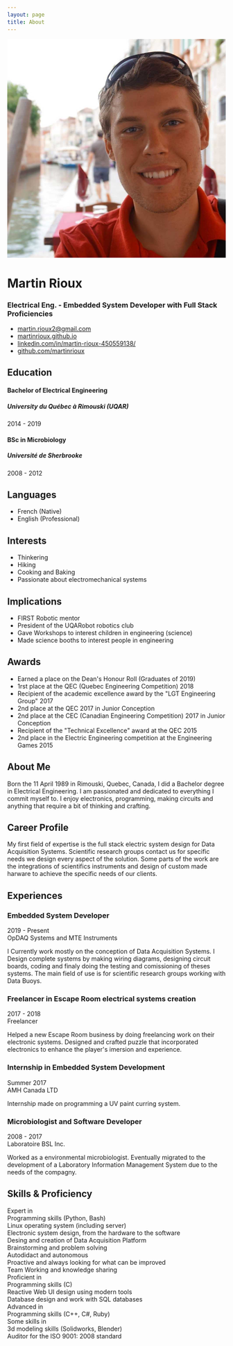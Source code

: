 ```yaml
---
layout: page
title: About
---
```

<div class="resume-wrapper">
    <div class="sidebar-wrapper">
        <div class="profile-container">
            <img class="profile" src="/public/img/me.jpg" alt="" />
            <h1 class="name">Martin Rioux</h1>
            <h3 class="tagline">Electrical Eng. - Embedded System Developer with Full Stack Proficiencies</h3>
        </div><!--//profile-container-->
        <div class="contact-container container-block">
            <ul class="list-unstyled contact-list">
                <li class="email"><i class="fa-list fa fa-envelope"></i><a href="mailto: martin.rioux2@gmail.com">martin.rioux2@gmail.com</a></li>
                <!-- <li class="phone"><i class="fa-list fa fa-phone"></i><a href="tel:+(1) xxx xxx-xxxx">+(1) xxx xxx-xxxx</a></li> -->
                <li class="website"><i class="fa-list fa fa-globe"></i><a href="https://martinrioux.github.io" target="_blank">martinrioux.github.io</a></li>
                <li class="linkedin"><i class="fa-list fa fa-linkedin"></i><a href="https://www.linkedin.com/in/martin-rioux-450559138/" target="_blank">linkedin.com/in/martin-rioux-450559138/</a></li>
                <li class="github"><i class="fa-list fa fa-github"></i><a href="https://github.com/martinrioux" target="_blank">github.com/martinrioux</a></li>
                <!-- <li class="twitter"><i class="fa-list fa fa-twitter"></i><a href="https://twitter.com/3rdwave_themes" target="_blank">@twittername</a></li> -->
            </ul>
        </div><!--//contact-container-->
        <div class="education-container container-block">
            <h2 class="container-block-title">Education</h2>
            <div class="item">
                <h4 class="degree">Bachelor of Electrical Engineering</h4>
                <h5 class="meta">University du Québec à Rimouski (UQAR)</h5>
                <div class="time">2014 - 2019</div>
            </div><!--//item-->
            <div class="item">
                <h4 class="degree">BSc in Microbiology</h4>
                <h5 class="meta">Université de Sherbrooke</h5>
                <div class="time">2008 - 2012</div>
            </div><!--//item-->
        </div><!--//education-container-->
        <div class="languages-container container-block">
            <h2 class="container-block-title">Languages</h2>
            <ul class="list-unstyled interests-list">
                <li>French <span class="lang-desc">(Native)</span></li>
                <li>English <span class="lang-desc">(Professional)</span></li>
            </ul>
        </div><!--//interests-->
        <div class="interests-container container-block">
            <h2 class="container-block-title">Interests</h2>
            <ul class="list-unstyled interests-list">
                <li>Thinkering</li>
                <li>Hiking</li>
                <li>Cooking and Baking</li>
                <li>Passionate about electromechanical systems</li>
            </ul>
        </div><!--//interests-->
        <div class="container-block">
            <h2 class="container-block-title">Implications</h2>
            <ul class="list-unstyled interests-list">
                <li>FIRST Robotic mentor</li>
                <li>President of the UQARobot robotics club</li>
                <li>Gave Workshops to interest children in engineering (science)</li>
                <li>Made science booths to interest people in engineering</li>
            </ul>
        </div><!--//Implications-->
        <div class="container-block">
            <h2 class="container-block-title">Awards</h2>
            <ul class="list-unstyled interests-list">
                <li>Earned a place on the Dean's Honour Roll (Graduates of 2019)</li>
                <li>1rst place at the QEC (Quebec Engineering Competition) 2018</li>
                <li>Recipient of the academic excellence award by the "LGT Engineering Group" 2017</li>
                <li>2nd place at the QEC 2017 in Junior Conception</li>
                <li>2nd place at the CEC (Canadian Engineering Competition) 2017 in Junior Conception</li>
                <li>Recipient of the "Technical Excellence" award at the QEC 2015</li>
                <li>2nd place in the Electric Engineering competition at the Engineering Games 2015</li>
            </ul>
        </div><!--//Awards-->
    </div><!--//sidebar-wrapper-->
    <div class="main-wrapper">
        <section class="section summary-section">
            <h2 class="section-title"><span class="icon-holder"><i class="resume-fas fa fa-user"></i></span>About Me</h2>
            <div class="summary">
                <p>
                    Born the 11 April 1989 in Rimouski, Quebec, Canada, I did a Bachelor degree in Electrical Engineering. I am passionated and dedicated to everything I commit myself to. I enjoy electronics, programming, making circuits and anything that require a bit of thinking and crafting.
                </p>
            </div><!--//summary-->
        </section><!--//section-->
        <section class="section summary-section">
            <h2 class="section-title"><span class="icon-holder"><i class="resume-fas fa fa-suitcase"></i></span>Career Profile</h2>
            <div class="summary">
                <p>
                    My first field of expertise is the full stack electric system design for Data Acquisition Systems. Scientific research groups contact us for specific needs we design every aspect of the solution. Some parts of the work are the integrations of scientifics instruments and design of custom made harware to achieve the specific needs of our clients.
                </p>
            </div><!--//summary-->
        </section><!--//section-->
        <section class="section experiences-section">
            <h2 class="section-title"><span class="icon-holder"><i class="resume-fas fa fa-briefcase"></i></span>Experiences</h2>
            <div class="item">
                <div class="meta">
                    <div class="upper-row">
                        <h3 class="job-title">Embedded System Developer</h3>
                        <div class="time">2019 - Present</div>
                    </div><!--//upper-row-->
                    <div class="company">OpDAQ Systems and MTE Instruments</div>
                </div><!--//meta-->
                <div class="details">
                    <p>I Currently work mostly on the conception of Data Acquisition Systems. I Design complete systems by making wiring diagrams, designing circuit boards, coding and finaly doing the testing and comissioning of theses systems. The main field of use is for scientific research groups working with Data Buoys.</p>
                </div><!--//details-->
            </div><!--//item-->
            <div class="item">
                <div class="meta">
                    <div class="upper-row">
                        <h3 class="job-title">Freelancer in Escape Room electrical systems creation</h3>
                        <div class="time">2017 - 2018</div>
                    </div><!--//upper-row-->
                    <div class="company">Freelancer</div>
                </div><!--//meta-->
                <div class="details">
                    <p>Helped a new Escape Room business by doing freelancing work on their electronic systems. Designed and crafted puzzle that incorporated electronics to enhance the player's imersion and experience.</p>
                </div><!--//details-->
            </div><!--//item-->
            <div class="item">
                <div class="meta">
                    <div class="upper-row">
                        <h3 class="job-title">Internship in Embedded System Development</h3>
                        <div class="time">Summer 2017</div>
                    </div><!--//upper-row-->
                    <div class="company">AMH Canada LTD</div>
                </div><!--//meta-->
                <div class="details">
                    <p>Internship made on programming a UV paint curring system.</p>
                </div><!--//details-->
            </div><!--//item-->
            <div class="item">
                <div class="meta">
                    <div class="upper-row">
                        <h3 class="job-title">Microbiologist and Software Developer</h3>
                        <div class="time">2008 - 2017</div>
                    </div><!--//upper-row-->
                    <div class="company">Laboratoire BSL Inc.</div>
                </div><!--//meta-->
                <div class="details">
                    <p>Worked as a environmental microbiologist. Eventually migrated to the development of a Laboratory Information Management System due to the needs of the compagny.</p>
                </div><!--//details-->
            </div><!--//item-->
        </section><!--//section-->
        <!-- <section class="section projects-section">
            <h2 class="section-title"><span class="icon-holder"><i class="resume-fas fa fa-archive"></i></span>Projects</h2>
            <div class="intro">
                <p>Here are some of the most notable project I worked on.</p>
            </div>
            <div class="item">
                <span class="project-title"><a target="_blank">VAK</a></span> - <span class="project-tagline">A Python and Linux based software suite that enable the processing, recording ans transmission of a multitude of scientific instruments. Designed to be low power and for the use in Data Buoys.</span>
            </div>
            <div class="item">
                <span class="project-title"><a target="_blank">Laboratory Information Management System (LIMS)</a></span> - <span class="project-tagline">For the Laboratoire BSL Inc, I co-designed a Ruby on Rails based complete LIMS solution. This inclused samples reception, results gathering, comparison to standards and transmission.</span>
            </div>
        </section> -->
        <section class="skills-section section">
            <h2 class="section-title"><span class="icon-holder"><i class="resume-fas fa fa-rocket"></i></span>Skills &amp; Proficiency</h2>
            <div class="skillset">
                <div class="qualification-level">Expert in</div>
                <div class="item">
                    <span class="project-tagline">Programming skills (Python, Bash)</span>
                </div>
                <div class="item">
                    <span class="project-tagline">Linux operating system (including server)</span>
                </div>
                <div class="item">
                    <span class="project-tagline">Electronic system design, from the hardware to the software</span>
                </div>
                <div class="item">
                    <span class="project-tagline">Desing and creation of Data Acquisition Platform</span>
                </div>
                <div class="item">
                    <span class="project-tagline">Brainstorming and problem solving</span>
                </div>
                <div class="item">
                    <span class="project-tagline">Autodidact and autonomous</span>
                </div>
                <div class="item">
                    <span class="project-tagline">Proactive and always looking for what can be improved</span>
                </div>
                <div class="item">
                    <span class="project-tagline">Team Working and knowledge sharing</span>
                </div>
                <div class="qualification-level">Proficient in</div>
                <div class="item">
                    <span class="project-tagline">Programming skills (C)</span>
                </div>
                <div class="item">
                    <span class="project-tagline">Reactive Web UI design using modern tools</span>
                </div>
                <div class="item">
                    <span class="project-tagline">Database design and work with SQL databases</span>
                </div>
                <div class="qualification-level">Advanced in</div>
                <div class="item">
                    <span class="project-tagline">Programming skills (C++, C#, Ruby)</span>
                </div>
                <div class="qualification-level">Some skills in</div>
                <div class="item">
                    <span class="project-tagline">3d modeling skills (Solidworks, Blender)</span>
                </div>
                <div class="item">
                    <span class="project-tagline">Auditor for the ISO 9001: 2008 standard</span>
                </div>
            </div>
        </section><!--//skills-section-->
    </div><!--//main-body-->
</div>